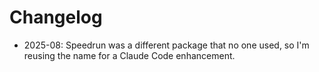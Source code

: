 # Changelog

- 2025-08: Speedrun was a different package that no one used, so I'm reusing the name for a Claude Code enhancement.
